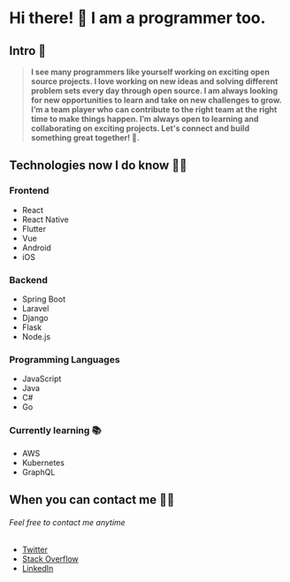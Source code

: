 # Hi there! :wave: I am a programmer too. 

## Intro :raised_back_of_hand:
   
>**I see many programmers like yourself working on exciting open source projects.
>I love working on new ideas and solving different problem sets every day through open source.
>I am always looking for new opportunities to learn and take on new challenges to grow.
>I’m a team player who can contribute to the right team at the right time to make things happen.
>I’m always open to learning and collaborating on exciting projects. Let's connect and build something great together! 🚀.**

## Technologies now I do know :technologist:

### Frontend
- React
- React Native
- Flutter
- Vue
- Android
- iOS

### Backend
- Spring Boot
- Laravel
- Django
- Flask
- Node.js

### Programming Languages
- JavaScript
- Java
- C#
- Go

### Currently learning 📚
- AWS
- Kubernetes
- GraphQL

## When you can contact me :raising_hand_man:

###### Feel free to contact me anytime
  - [Twitter](https://twitter.com/mukki_my)
  - [Stack Overflow](https://stackoverflow.com/users/9853848/honey-b?tab=profile)
  - [LinkedIn](www.linkedin.com/in/mukki00)

